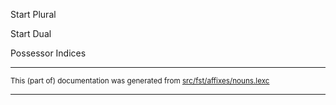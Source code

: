 

Start Plural

Start Dual

Possessor Indices

* * *

<small>This (part of) documentation was generated from [src/fst/affixes/nouns.lexc](https://github.com/giellalt/lang-nio/blob/main/src/fst/affixes/nouns.lexc)</small>

---

